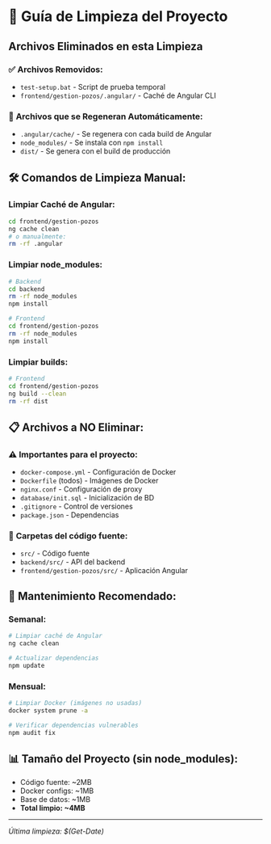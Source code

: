 # 🧹 Guía de Limpieza del Proyecto

## Archivos Eliminados en esta Limpieza

### ✅ **Archivos Removidos:**
- `test-setup.bat` - Script de prueba temporal
- `frontend/gestion-pozos/.angular/` - Caché de Angular CLI

### 📝 **Archivos que se Regeneran Automáticamente:**
- `.angular/cache/` - Se regenera con cada build de Angular
- `node_modules/` - Se instala con `npm install`
- `dist/` - Se genera con el build de producción

## 🛠 **Comandos de Limpieza Manual:**

### Limpiar Caché de Angular:
```bash
cd frontend/gestion-pozos
ng cache clean
# o manualmente:
rm -rf .angular
```

### Limpiar node_modules:
```bash
# Backend
cd backend
rm -rf node_modules
npm install

# Frontend  
cd frontend/gestion-pozos
rm -rf node_modules
npm install
```

### Limpiar builds:
```bash
# Frontend
cd frontend/gestion-pozos
ng build --clean
rm -rf dist
```

## 📋 **Archivos a NO Eliminar:**

### ⚠️ **Importantes para el proyecto:**
- `docker-compose.yml` - Configuración de Docker
- `Dockerfile` (todos) - Imágenes de Docker
- `nginx.conf` - Configuración de proxy
- `database/init.sql` - Inicialización de BD
- `.gitignore` - Control de versiones
- `package.json` - Dependencias

### 📁 **Carpetas del código fuente:**
- `src/` - Código fuente
- `backend/src/` - API del backend
- `frontend/gestion-pozos/src/` - Aplicación Angular

## 🔄 **Mantenimiento Recomendado:**

### Semanal:
```bash
# Limpiar caché de Angular
ng cache clean

# Actualizar dependencias
npm update
```

### Mensual:
```bash
# Limpiar Docker (imágenes no usadas)
docker system prune -a

# Verificar dependencias vulnerables
npm audit fix
```

## 📊 **Tamaño del Proyecto (sin node_modules):**
- Código fuente: ~2MB
- Docker configs: ~1MB
- Base de datos: ~1MB
- **Total limpio: ~4MB**

---
*Última limpieza: $(Get-Date)*
